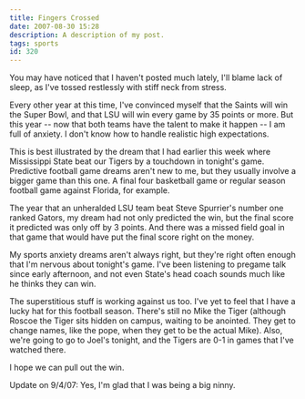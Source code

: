 ```yaml
---
title: Fingers Crossed
date: 2007-08-30 15:28
description: A description of my post.
tags: sports
id: 320
---
```

You may have noticed that I haven't posted much lately,  I'll blame lack of sleep, as I've tossed restlessly with stiff neck from stress.

Every other year at this time, I've convinced myself that the Saints will win the Super Bowl, and that LSU will win every game by 35 points or more.  But this year -- now that both teams have the talent to make it happen -- I am full of anxiety.  I don't know how to handle realistic high expectations.

This is best illustrated by the dream that I had earlier this week where Mississippi State beat our Tigers by a touchdown in tonight's game.  Predictive football game dreams aren't new to me, but they usually involve a bigger game than this one.  A final four basketball game or regular season football game against Florida, for example.

The year that an unheralded LSU team beat Steve Spurrier's number one ranked Gators, my dream had not only predicted the win, but the final score it predicted was only off by 3 points.  And there was a missed field goal in that game that would have put the final score right on the money.

My sports anxiety dreams aren't always right, but they're right often enough that I'm nervous about tonight's game.  I've been listening to pregame talk since early afternoon, and not even State's head coach sounds much like he thinks they can win.  

The superstitious stuff is working against us too.  I've yet to feel that I have a lucky hat for this football season.  There's still no Mike the Tiger (although Roscoe the Tiger sits hidden on campus, waiting to be anointed.  They get to change names, like the pope, when they get to be the actual Mike).  Also, we're going to go to Joel's tonight, and the Tigers are 0-1 in games that I've watched there.

I hope we can pull out the win.


Update on 9/4/07:  Yes, I'm glad that I was being a big ninny.